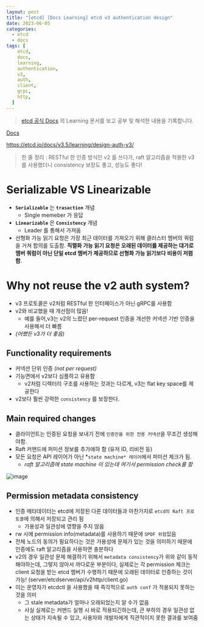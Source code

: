 ```yaml
---
layout: post
title: "[etcd] [Docs Learning] etcd v3 authentication design"
date: 2023-06-05
categories:
  - etcd
  - docs
tags: [
    etcd,
    docs,
    learning,
    authentication,
    v3,
    auth,
    client,
    grpc,
    http,
  ]
---
```


> [etcd 공식 Docs](https://etcd.io/docs/v3.5/learning/) 의 Learning 문서를 보고 공부 및 해석한 내용을 기록합니다.
> 

[Docs](https://etcd.io/docs/v3.5/learning/design-auth-v3/)

https://etcd.io/docs/v3.5/learning/design-auth-v3/

> 한 줄 정리 : RESTful 한 인증 방식인 v2 를 쓰다가, raft 알고리즘을 적용한 v3를 사용했더니 consistency 보장도 좋고, 성능도 좋다!
> 

# Serializable VS Linearizable

- **`Serializable`** 는 **`trasaction`** 개념
    - Single memeber 가 응답
- **`Linearizable`** 은 **`Consistency`** 개념
    - Leader 를 통해서 가져옴
- 선형화 가능 읽기 요청은 가장 최근 데이터를 가져오기 위해 클러스터 멤버의 쿼럼을 거쳐 합의를 도출함. **직렬화 가능 읽기 요청은 오래된 데이터를 제공하는 대가로 멤버 쿼럼이 아닌 단일 etcd 멤버가 제공하므로 선형화 가능 읽기보다 비용이 저렴함**.

# Why not reuse the v2 auth system?

- v3 프로토콜은 v2처럼 RESTful 한 인터페이스가 아닌 gRPC를 사용함
- v2와 비교했을 때 개선점이 많음!
    - 예를 들어,v3는 v2의 느렸던 per-request 인증을 개선한 커넥션 기반 인증을 사용해서 더 빠름
- *(어쨌든 v3가 더 좋음)*

## Functionality requirements

- 커넥션 단위 인증 *(not per request)*
- 기능면에서 v2보다 심플하고 유용함
    - v2처럼 디렉터리 구조를 사용하는 것과는 다르게, v3는 flat key space를 제공한다
- v2보다 훨씬 강력한 `consistency` 를 보장한다.

## Main required changes

- 클라이언트는 인증된 요청을 보내기 전에 `인증만을 위한 전용 커넥션`을 무조건 생성해야함.
- Raft 커맨드에 퍼미션 정보를 추가애햐 함 (유저 ID, 리비전 등)
- 모든 요청은 API 레이어가 아닌 *`state machine* 레이어`에서 퍼미션 체크가 됨.
    - *raft 알고리즘에 state machine 이 있는데 여기서 permission check를 함*

![image](https://github.com/hhhyunwoo/hhhyunwoo/assets/37402136/8a45019f-f7f4-4774-a75a-a3caa3266096)

## Permission metadata consistency

- 인증 메타데이터는 etcd에 저장된 다른 데이터들과 마찬가지로 `etcd의 Raft 프로토콜`에 의해서 저장되고 관리 됨
    - 가용성과 일관성에 영향을 주지 않음
- rw 시에 permission info(metadata)를 사용하기 때문에 `SPOF 위험`있음
- 전체 노드의 동의가 필요하다는 것은 가용성에 문제가 있는 것을 의미하기 때문에 인증에도 raft 알고리즘을 사용하면 충분하다
- v2의 경우 일관성 문제 해결하기 위해서 `metadata consistency`가 위와 같이 동작해야하는데, 그렇지 않아서 까다로운 부분이다, 실제로는 각 permission 체크는 client 요청을 받는 etcd 멤버가 수행하기 때문에 오래된 데이터로 인증하는 것이 가능! (server/etcdserver/api/v2http/client.go)
- 이는 운영자가 etcdctl 을 사용했을 때 즉각적으로 `auth conf` 가 적용되지 못하는 것을 의미
    - 그 stale metadata가 얼마나 오래되었는지 알 수가 없음
    - 사실 실제로는 커맨드 실행 시 바로 적용되긴하는데, 큰 부하의 경우 일관성 없는 상태가 지속될 수 있고, 사용자와 개발자에게 직관적이지 못한 결과를 보여줌